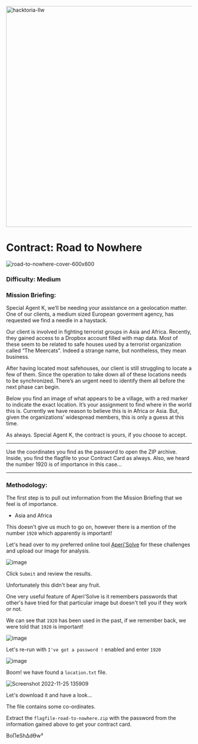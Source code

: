 <img width="600" alt="hacktoria-llw" src="https://user-images.githubusercontent.com/117080369/203552008-2d0e0a07-1815-485b-8f3f-ae7ed7258af8.png">

# Contract: Road to Nowhere
![road-to-nowhere-cover-600x600](https://user-images.githubusercontent.com/117080369/203995873-780825ca-a4ac-4a57-a611-769fa301d8fb.png)

### Difficulty: Medium

### Mission Briefing:
Special Agent K, we’ll be needing your assistance on a geolocation matter. One of our clients, a medium sized European goverment agency, has requested we find a needle in a haystack.

Our client is involved in fighting terrorist groups in Asia and Africa. Recently, they gained access to a Dropbox account filled with map data. Most of these seem to be related to safe houses used by a terrorist organization called “The Meercats”. Indeed a strange name, but nontheless, they mean business.

After having located most safehouses, our client is still struggling to locate a few of them. Since the operation to take down all of these locations needs to be synchronized. There’s an urgent need to identify them all before the next phase can begin.

Below you find an image of what appears to be a village, with a red marker to indicate the exact location. It’s your assignment to find where in the world this is. Currently we have reason to believe this is in Africa or Asia. But, given the organizations’ widespread members, this is only a guess at this time.

As always. Special Agent K, the contract is yours, if you choose to accept.

---

Use the coordinates you find as the password to open the ZIP archive. Inside, you find the flagfile to your Contract Card as always. Also, we heard the number 1920 is of importance in this case…

---

### Methodology:
The first step is to pull out imformation from the Mission Briefing that we feel is of importance.
* Asia and Africa

This doesn't give us much to go on, however there is a mention of the number `1920` which apparently is important!

Let's head over to my preferred online tool <a href="https://www.aperisolve.com/">Aperi'Solve</a> for these challenges and upload our image for analysis.

![image](https://user-images.githubusercontent.com/117080369/203998436-6c04295a-b919-4038-9298-0da0a4d8908e.png)

Click `Submit` and review the results.

Unfortunately this didn't bear any fruit.

One very useful feature of Aperi'Solve is it remembers passwords that other's have tried for that particular image but doesn't tell you if they work or not.

We can see that `1920` has been used in the past, if we remember back, we were told that `1920` is important!

![image](https://user-images.githubusercontent.com/117080369/203998943-72f12e3b-4db5-4e18-bcf1-f97bc01b506c.png)

Let's re-run with `I've got a password !` enabled and enter `1920`

![image](https://user-images.githubusercontent.com/117080369/204000291-e82364bd-953b-4ed0-96af-e4dcc0533bd3.png)

Boom! we have found a `location.txt` file. 

![Screenshot 2022-11-25 135909](https://user-images.githubusercontent.com/117080369/204000837-8f86bea2-a69e-4787-bcb2-5a823402697e.png)

Let's download it and have a look...

The file contains some co-ordinates.

Extract the `flagfile-road-to-nowhere.zip` with the password from the information gained above to get your contract card.


BoΠeShΔdϴw³
